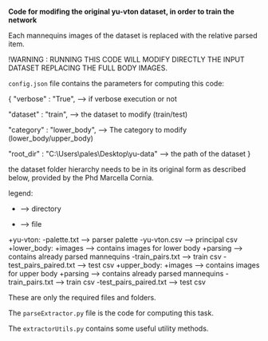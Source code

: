 **Code for modifing the original yu-vton dataset, in order to train the network**

Each mannequins images of the dataset is replaced with the relative parsed item.

!WARNING : RUNNING THIS CODE WILL MODIFY DIRECTLY THE INPUT DATASET REPLACING THE FULL BODY IMAGES.

`config.json` file contains the parameters for computing this code:

{
  "verbose" : "True", --> if verbose execution or not

  "dataset" : "train", --> the dataset to modify (train/test)

  "category" : "lower_body", --> The category to modify (lower_body/upper_body)

  "root_dir" : "C:\\Users\\pales\\Desktop\\yu-data" --> the path of the dataset
 }

the dataset folder hierarchy needs to be in its original form as described below, provided by the Phd Marcella Cornia.

legend:
+ --> directory
- --> file

+yu-vton:
    -palette.txt --> parser palette
    -yu-vton.csv --> principal csv
    +lower_body:
        +images --> contains images for lower body
        +parsing --> contains already parsed mannequins
        -train_pairs.txt --> train csv
        -test_pairs_paired.txt --> test csv
    +upper_body:
        +images --> contains images for upper body
        +parsing --> contains already parsed mannequins
        -train_pairs.txt --> train csv
        -test_pairs_paired.txt --> test csv    
    

These are only the required files and folders.


The `parseExtractor.py` file is the code for computing this task.

The `extractorUtils.py` contains some useful utility methods.




